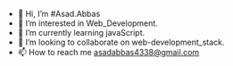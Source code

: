- 👋 Hi, I’m #Asad.Abbas
- 👀 I’m interested in Web_Development.
- 🌱 I’m currently learning javaScript.
- 💞️ I’m looking to collaborate on web-development_stack.
- 📫 How to reach me asadabbas4338@gmail.com

<!---
Asad-Abbas0009/Asad-Abbas0009 is a ✨ special ✨ repository because its `README.md` (this file) appears on your GitHub profile.
You can click the Preview link to take a look at your changes.
--->
